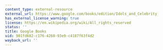 ```yaml
---
content_type: external-resource
external_url: https://www.google.com/books/edition/Idols_and_Celebrity_in_Japanese_Media_Cu/X4uk9vgoyDcC?hl=en&gbpv=0
has_external_license_warning: true
license: https://en.wikipedia.org/wiki/All_rights_reserved
status: ''
title: Google Books
uid: 901fd682-c176-4268-93e9-c4187f63f4d2
wayback_url: ''
---
```

